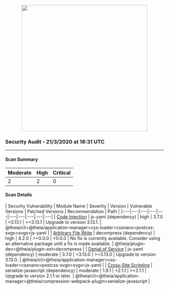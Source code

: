 <div align='center'><br /><img src="https://raw.githubusercontent.com/theia-ide/security-audit/master/assets/security-header.png" width="400px"/></div>

### Security Audit - 21/3/2020 at 18:31 UTC
-- -

#### Scan Summary

| Moderate | High | Critical |
|:---|:---|:---|
| 2 | 2 | 0 |


#### Scan Details

| Security Vulnerability | Module Name | Severity | Version | Vulnerable Versions | Patched Versions | Recommendation | Path |
|:---|:---|:---|:---|:---|:---|:---|:---|:---|:---|
| [Code Injection](https://npmjs.com/advisories/813) | js-yaml (dependency) | high | 3.7.0 | <3.13.1 | >=3.13.1 | Upgrade to version 3.13.1. | @theia/cli>@theia/application-manager>css-loader>cssnano>postcss-svgo>svgo>js-yaml |
| [Arbitrary File Write](https://npmjs.com/advisories/1217) | decompress (dependency) | high | 4.2.0 | >=0.0.0 | <0.0.0 | No fix is currently available. Consider using an alternative package until a fix is made available. | @theia/plugin-dev>@theia/plugin-ext>decompress |
| [Denial of Service](https://npmjs.com/advisories/788) | js-yaml (dependency) | moderate | 3.7.0 | <3.13.0 | >=3.13.0 | Upgrade to version 3.13.0. | @theia/cli>@theia/application-manager>css-loader>cssnano>postcss-svgo>svgo>js-yaml |
| [Cross-Site Scripting](https://npmjs.com/advisories/1426) | serialize-javascript (dependency) | moderate | 1.9.1 | <2.1.1 | >=2.1.1 | Upgrade to version 2.1.1 or later. | @theia/cli>@theia/application-manager>@theia/compression-webpack-plugin>serialize-javascript |

